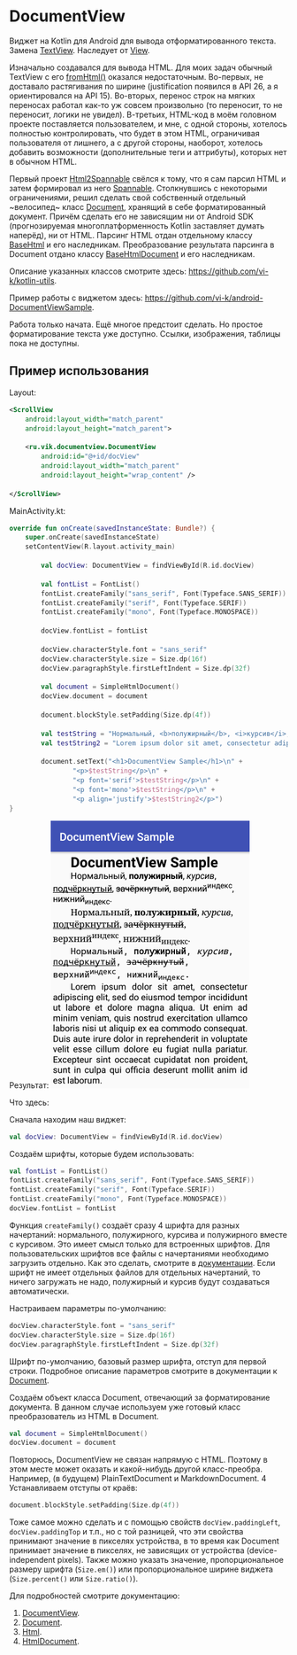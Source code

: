 # DocumentView

Виджет на Kotlin для Android для вывода отформатированного текста. Замена [TextView](https://developer.android.com/reference/android/widget/TextView). Наследует от [View](https://developer.android.com/reference/android/view/View).

Изначально создавался для вывода HTML. Для моих задач обычный TextView с его [fromHtml()](https://developer.android.com/reference/android/text/Html.html#fromHtml(java.lang.String,%20int)) оказался недостаточным. Во-первых, не доставало растягивания по ширине (justification появился в API 26, а я ориентировался на API 15). Во-вторых, перенос строк на мягких переносах работал как-то уж совсем произвольно (то переносит, то не переносит, логики не увидел). В-третьих, HTML-код в моём головном проекте поставляется пользователем, и мне, с одной стороны, хотелось полностью контролировать, что будет в этом HTML, ограничивая пользователя от лишнего, а с другой стороны, наоборот, хотелось добавить возможности (дополнительные теги и аттрибуты), которых нет в обычном HTML.

Первый проект [Html2Spannable](https://github.com/vi-k/android-html2spannable) свёлся к тому, что я сам парсил HTML и затем формировал из него [Spannable](https://developer.android.com/reference/android/text/SpannableStringBuilder). Столкнувшись с некоторыми ограничениями, решил сделать свой собственный отдельный ~велосипед~ класс [Document][2], хранящий в себе форматированный документ. Причём сделать его не зависящим ни от Android SDK (прогнозируемая многоплатформенность Kotlin заставляет думать наперёд), ни от HTML. Парсинг HTML отдан отдельному классу [BaseHtml][3] и его наследникам. Преобразование результата парсинга в Document отдано классу [BaseHtmlDocument][4] и его наследникам.

Описание указанных классов смотрите здесь: <https://github.com/vi-k/kotlin-utils>.

Пример работы с виджетом здесь: <https://github.com/vi-k/android-DocumentViewSample>.

Работа только начата. Ещё многое предстоит сделать. Но простое форматирование текста уже доступно. Ссылки, изображения, таблицы пока не доступны.

## Пример использования

Layout:
```xml
<ScrollView
    android:layout_width="match_parent"
    android:layout_height="match_parent">

    <ru.vik.documentview.DocumentView
        android:id="@+id/docView"
        android:layout_width="match_parent"
        android:layout_height="wrap_content" />

</ScrollView>
```

MainActivity.kt:
```kotlin
override fun onCreate(savedInstanceState: Bundle?) {
    super.onCreate(savedInstanceState)
    setContentView(R.layout.activity_main)

        val docView: DocumentView = findViewById(R.id.docView)

        val fontList = FontList()
        fontList.createFamily("sans_serif", Font(Typeface.SANS_SERIF))
        fontList.createFamily("serif", Font(Typeface.SERIF))
        fontList.createFamily("mono", Font(Typeface.MONOSPACE))

        docView.fontList = fontList

        docView.characterStyle.font = "sans_serif"
        docView.characterStyle.size = Size.dp(16f)
        docView.paragraphStyle.firstLeftIndent = Size.dp(32f)

        val document = SimpleHtmlDocument()
        docView.document = document

        document.blockStyle.setPadding(Size.dp(4f))

        val testString = "Нормальный, <b>полужирный</b>, <i>курсив</i>, <u>подчёркнутый</u>, <s>зачёркнутый</s>, верхний<sup>индекс</sup>, нижний<sub>индекс</sub>."
        val testString2 = "Lorem ipsum dolor sit amet, consectetur adipiscing elit, sed do eiusmod tempor incididunt ut labore et dolore magna aliqua. Ut enim ad minim veniam, quis nostrud exercitation ullamco laboris nisi ut aliquip ex ea commodo consequat. Duis aute irure dolor in reprehenderit in voluptate velit esse cillum dolore eu fugiat nulla pariatur. Excepteur sint occaecat cupidatat non proident, sunt in culpa qui officia deserunt mollit anim id est laborum."

        document.setText("<h1>DocumentView Sample</h1>\n" +
                "<p>$testString</p>\n" +
                "<p font='serif'>$testString</p>\n" +
                "<p font='mono'>$testString</p>\n" +
                "<p align='justify'>$testString2</p>")
}
```

Результат:
![README_Screenshot1.png](README_Screenshot1.png)

Что здесь:

Сначала находим наш виджет:
```kotlin
val docView: DocumentView = findViewById(R.id.docView)
```

Создаём шрифты, которые будем использовать:
```kotlin
val fontList = FontList()
fontList.createFamily("sans_serif", Font(Typeface.SANS_SERIF))
fontList.createFamily("serif", Font(Typeface.SERIF))
fontList.createFamily("mono", Font(Typeface.MONOSPACE))
docView.fontList = fontList
```

Функция `createFamily()` создаёт сразу 4 шрифта для разных начертаний: нормального, полужирного, курсива и полужирного вместе с курсивом. Это имеет смысл только для встроенных шрифтов. Для пользовательских шрифтов все файлы с начертаниями необходимо загрузить отдельно. Как это сделать, смотрите в [документации](https://github.com/vi-k/android-documentview/wiki/Fonts.md). Если шрифт не имеет отдельных файлов для отдельных начертаний, то ничего загружать не надо, полужирный и курсив будут создаваться автоматически.

Настраиваем параметры по-умолчанию:
```kotlin
docView.characterStyle.font = "sans_serif"
docView.characterStyle.size = Size.dp(16f)
docView.paragraphStyle.firstLeftIndent = Size.dp(32f)
```

Шрифт по-умолчанию, базовый размер шрифта, отступ для первой строки. Подробное описание параметров смотрите в документации к [Document][1].

Создаём объект класса Document, отвечающий за форматирование документа. В данном случае используем уже готовый класс преобразователь из HTML в Document.
```kotlin
val document = SimpleHtmlDocument()
docView.document = document
```

Повторюсь, DocumentView не связан напрямую с HTML. Поэтому в этом месте может оказать и какой-нибудь другой класс-преобра. Например, (в будущем) PlainTextDocument и MarkdownDocument.
4
Устанавливаем отступы от краёв:
```kotlin
document.blockStyle.setPadding(Size.dp(4f))
```

Тоже самое можно сделать и с помощью свойств `docView.paddingLeft`, `docView.paddingTop` и т.п., но с той разницей, что эти свойства принимают значение в пикселях устройства, в то время как Document принимает значение в пикселях, не зависящих от устройства (device-independent pixels). Также можно указать значение, пропорциональное размеру шрифта (`Size.em()`) или пропорциональное ширине виджета (`Size.percent()` или `Size.ratio()`).

Для подробностей смотрите документацию:
1) [DocumentView][1].
2) [Document][2].
3) [Html][3].
4) [HtmlDocument][4].

[1]:https://github.com/vi-k/android-documentview/wiki
[2]:https://github.com/vi-k/kotlin-utils/wiki/document
[3]:https://github.com/vi-k/kotlin-utils/wiki/html
[4]:https://github.com/vi-k/kotlin-utils/wiki/htmldocument
